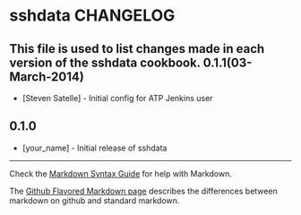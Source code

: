 sshdata CHANGELOG
=================

This file is used to list changes made in each version of the sshdata cookbook.
0.1.1(03-March-2014)
-----
- [Steven Satelle] - Initial config for ATP Jenkins user

0.1.0
-----
- [your_name] - Initial release of sshdata

- - -
Check the [Markdown Syntax Guide](http://daringfireball.net/projects/markdown/syntax) for help with Markdown.

The [Github Flavored Markdown page](http://github.github.com/github-flavored-markdown/) describes the differences between markdown on github and standard markdown.
